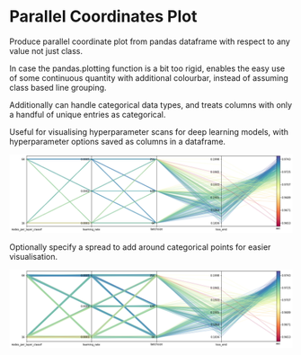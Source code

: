 # Parallel Coordinates Plot
Produce parallel coordinate plot from pandas dataframe with respect to any value not just class.

In case the pandas.plotting function is a bit too rigid, enables the easy use of some continuous quantity with additional colourbar, instead of assuming class based line grouping.

Additionally can handle categorical data types, and treats columns with only a handful of unique entries as categorical.

Useful for visualising hyperparameter scans for deep learning models, with hyperparameter options saved as columns in a dataframe.

![Image of Parallel Coordinates without spread](nospread.png)

Optionally specify a spread to add around categorical points for easier visualisation.

![Image of Parallel Coordinates with spread](spread.png)
